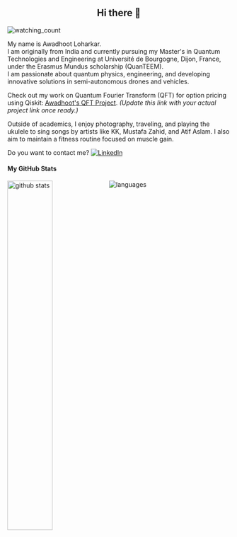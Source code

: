 <h2 align="center">Hi there 👋</h2>
<img src="https://komarev.com/ghpvc/?username=awadhootloharkar&color=brightgreen" alt="watching_count" />

My name is Awadhoot Loharkar.  
I am originally from India and currently pursuing my Master's in Quantum Technologies and Engineering at Université de Bourgogne, Dijon, France, under the Erasmus Mundus scholarship (QuanTEEM).  
I am passionate about quantum physics, engineering, and developing innovative solutions in semi-autonomous drones and vehicles.

Check out my work on Quantum Fourier Transform (QFT) for option pricing using Qiskit: [Awadhoot's QFT Project](https://github.com/awadhootloharkar/qft-option-pricing). *(Update this link with your actual project link once ready.)*

Outside of academics, I enjoy photography, traveling, and playing the ukulele to sing songs by artists like KK, Mustafa Zahid, and Atif Aslam. I also aim to maintain a fitness routine focused on muscle gain.

Do you want to contact me? <a href="https://www.linkedin.com/in/awadhootloharkar">![LinkedIn](https://img.shields.io/badge/LinkedIn-0077B5?style=for-the-badge&logo=linkedin&logoColor=white)</a>

#### My GitHub Stats
<img src="https://github-readme-stats.vercel.app/api?username=awadhootloharkar&show_icons=true&theme=gotham" alt="github stats" width="45%" align="left"/>
<img src="https://github-readme-stats.vercel.app/api/top-langs?username=awadhootloharkar&show_icons=true&locale=en&layout=compact" alt="languages" />
